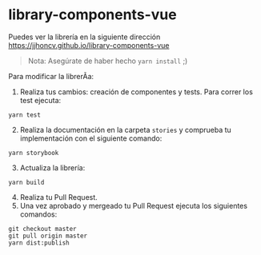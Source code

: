 # library-components-vue

Puedes ver la librería en la siguiente dirección https://jjhoncv.github.io/library-components-vue

> Nota: Asegúrate de haber hecho `yarn install` ;)

Para modificar la librerÃ­a:

1.  Realiza tus cambios: creación de componentes y tests. Para correr los test ejecuta:

```
yarn test
```

2.  Realiza la documentación en la carpeta `stories` y comprueba tu implementación con el siguiente comando:

```
yarn storybook
```

3.  Actualiza la librería:

```
yarn build
```

4.  Realiza tu Pull Request.
5.  Una vez aprobado y mergeado tu Pull Request ejecuta los siguientes comandos:

```
git checkout master
git pull origin master
yarn dist:publish
```
